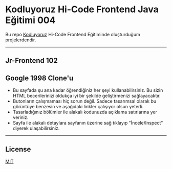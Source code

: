 # Kodluyoruz Hi-Code Frontend Java Eğitimi 004

Bu repo [Kodluyoruz](https://www.kodluyoruz.org) Hi-Code Frontend Eğitiminde 
oluşturduğum projelerdendir.

---
## Jr-Frontend 102

## Google 1998 Clone'u
- Bu sayfada şu ana kadar öğrendiğiniz her şeyi kullanabilirsiniz. Bu sizin HTML becerilerinizi oldukça iyi bir şekilde  geliştirmenizi sağlayacaktır.
- Butonların çalışmaması hiç sorun değil. Sadece tasarımsal olarak bu görüntüye benzesin ve aşağıdaki linkler çalışıyor olsun yeterli.
- Tasarladığınız bölümler ile alakalı kodunuzda açıklama satırlarına yer veriniz.
- Sayfa ile alakalı detaylara sayfanın üzerine sağ tıklayıp "İncele/Inspect" diyerek ulaşabilirsiniz.

---
## License
[MIT](https://choosealicense.com/licenses/mit/)
